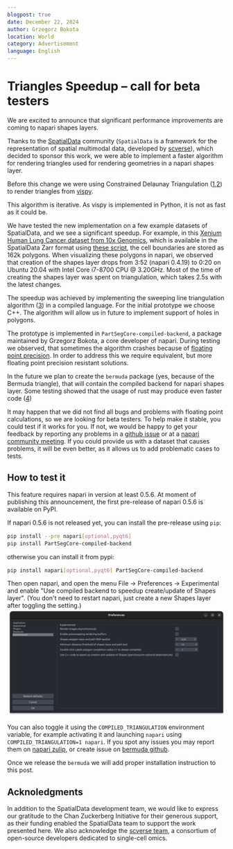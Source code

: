 ```yaml
---
blogpost: true
date: December 22, 2024
author: Grzegorz Bokota
location: World
category: Advertisement
language: English
---
```


# Triangles Speedup – call for beta testers

We are excited to announce that significant performance improvements are coming to napari shapes layers. 

Thanks to the [SpatialData](https://spatialdata.scverse.org/) community (`SpatialData` is a framework for the representation of spatial multimodal data, developed by [scverse](https://scverse.org/)), which decided to sponsor this work, we were able to implement a faster algorithm for rendering triangles used for rendering geometries in a napari shapes layer.

Before this change we were using Constrained Delaunay Triangulation ([1](https://doi.org/10.1007/BF01553881),[2](https://www.cs.jhu.edu/~misha/Spring16/Chew87.pdf)) to render triangles from [vispy](https://vispy.org/).

This algorithm is iterative. As vispy is implemented in Python, it is not as fast as it could be. 


We have tested the new implementation on a few example datasets of SpatialData, and we see a significant speedup. For example, in this [Xenium Human Lung Cancer dataset from 10x Genomics](https://www.10xgenomics.com/datasets/preview-data-ffpe-human-lung-cancer-with-xenium-multimodal-cell-segmentation-1-standard), which is available in the SpatialData Zarr format using [these script](https://github.com/giovp/spatialdata-sandbox/tree/main/xenium_2.0.0_io), the cell boundaries are stored as 162k polygons. When visualizing these polygons in napari, we observed that creation of the shapes layer drops from 3:52 (napari 0.4.19) to 0:20 on Ubuntu 20.04 with Intel Core i7-8700 CPU @ 3.20GHz.
Most of the time of creating the shapes layer was spent on triangulation, which takes 2.5s with the latest changes.

The speedup was achieved by implementing the sweeping line triangulation algorithm ([3](https://doi.org/10.1007/978-3-540-77974-2)) in a compiled language. For the initial prototype we choose C++. The algorithm will allow us in future to implement support of holes in polygons.

The prototype is implemented in `PartSegCore-compiled-backend`, a package maintained by Grzegorz Bokota, a core developer of napari.
During testing we observed, that sometimes the algorithm crashes because of [floating point precision](https://learn.microsoft.com/en-us/cpp/build/why-floating-point-numbers-may-lose-precision?view=msvc-170). 
In order to address this we require equivalent, but more floating point precision resistant solutions.

In the future we plan to create the `bermuda` package (yes, because of the Bermuda triangle), that will contain the compiled backend for napari shapes layer.
Some testing showed that the usage of rust may produce even faster code ([4](https://github.com/napari/bermuda/pull/1))


It may happen that we did not find all bugs and problems with floating point calculations, so we are looking for beta testers.
To help make it stable, you could test if it works for you. If not, we would be happy to get your feedback by reporting any problems in a [github issue](https://github.com/napari/napari/issues) or at a [napari community meeting](https://napari.org/dev/community/meeting_schedule.html). If you could provide us with a dataset that causes problems, it will be even better, as it allows us to add problematic cases to tests.


## How to test it

This feature requires napari in version at least 0.5.6. At moment of publishing this announcement, the first pre-release of napari 0.5.6 is available on PyPI. 

If napari 0.5.6 is not released yet, you can install the pre-release using `pip`:

```bash
pip install --pre napari[optional,pyqt6]
pip install PartSegCore-compiled-backend
``` 
otherwise you can install it from pypi:

```bash
pip install napari[optional,pyqt6] PartSegCore-compiled-backend
```


Then open napari, and open the menu File → Preferences → Experimental and enable "Use compiled backend to speedup create/update of Shapes layer".
(You don't need to restart napari, just create a new Shapes layer after toggling the setting.)
![Experimental settings](images/speedup_triangulate_shapes.png)

You can also toggle it using the `COMPILED_TRIANGULATION` environment variable, for example activating it and launching `napari` using `COMPILED_TRIANGULATION=1 napari`.
If you spot any issues you may report them on [napari zulip](https://napari.zulipchat.com/), or create issue on [bermuda github](https:/github.com/bermuda/napari/issues).


Once we release the `bermuda` we will add proper installation instruction to this post.

## Acknoledgments

In addition to the SpatialData development team, we would like to express our gratitude to the Chan Zuckerberg Initiative for their generous support, as their funding enabled the SpatialData team to support the work presented here. We also acknowledge the [scverse team](https://scverse.org/), a consortium of open-source developers dedicated to single-cell omics.
